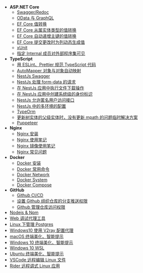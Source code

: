 - **ASP.NET Core**
  - [Swagger/Redoc](aspnetcore/swagger.md)
  - [OData 与 GraphQL](aspnetcore/odata-and-graphql.md)
  - [EF Core 值转换](aspnetcore/efcore-value-convert.md)
  - [EF Core 从属实体类型的值转换](aspnetcore/efcore-owned-value-convert.md)
  - [EF Core 自动递增主键的值转换](aspnetcore/efcore-identity-column-value-convert.md)
  - [EF Core 提交更改时为列动态生成值](aspnetcore/efcore-auto-value-column.md)
  - [xUnit](aspnetcore/xunit.md)
  - [指定 Internal 成员对外部程序集可见](aspnetcore/assembly-visible-to-specified-assembly.md)
- **TypeScript**
  - [用 ESLint、Prettier 规范 TypeScript 代码](typescript/typescript-eslint-prettier.md)
  - [AutoMapper 对象与对象自动映射](typescript/typescript-automapper.md)
  - [NestJs Swagger](typescript/nestjs-swagger.md)
  - [NestJs 处理 form-data 的请求](typescript/nestjs-form-data.md)
  - [在 NestJs 应用中执行文件下载操作](typescript/nestjs-file-result.md)
  - [在 NestJs 应用中创建系统级的身份标识](typescript/nestjs-user-accessor.md)
  - [NestJs 允许匿名用户访问接口](typescript/nestjs-allow-anonymous.md.md)
  - [NestJs 中的多环境的配置](typescript/nestjs-env-p-d.md)
  - [TypeOrm](typescript/typeorm.md)
  - [更新树实体的父级实体时，没有更新 mpath 的问题临时解决方案](typescript/typeorm-mpath.md)
  - [Puppeteer](typescript/puppeteer.md)
- **Nginx**
  - [Nginx 安装](nginx/nginx-install.md)
  - [Nginx 使用笔记](nginx/nginx.md)
  - [Nginx 镜像使用笔记](nginx/nginx-docker.md)
  - [Nginx 常见问题](nginx/nginx-q.md)
- **Docker**
  - [Docker 安装](docker/docker-install.md)
  - [Docker 常用命令](docker/docker.md)
  - [Docker Network](docker/docker-network.md)
  - [Docker System](docker/docker-system.md)
  - [Docker Compose](docker/docker-compose.md)
- **GitHub**
  - [Github CI/CD](github/github-ci.md)
  - [设置 Github 组织仓库的分支推送权限](github/github-branches-rule.md)
  - [Github 管理仓库访问权限](github/github-mamage-access.md)
- [Nodejs & Npm](npm.md)
- [Web 调试代理工具](whistle.md)
- [Linux 下管理 Postgres](manage-postgres-on-linux.md)
- [Windows10 使用 V2ray 配置代理](v2ray-windows.md)
- [macOS 终端美化、智能提示](system/macos-zsh.md)
- [Windows 10 终端美化、智能提示](system/windows-terminal.md)
- [Windows 10 WSL](system/windows-wsl.md)
- [Ubuntu 终端美化、智能提示](system/ubuntu-zsh.md)
- [VSCode 远程编辑 Linux 文件](ides/vscode-remote-ssh.md)
- [Rider 远程调式 Linux 应用](ides/rider-remote-debug.md)
